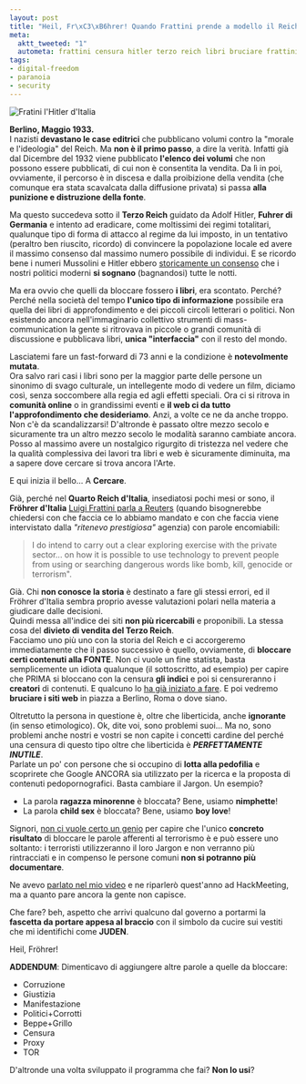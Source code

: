 ```yaml
--- 
layout: post
title: "Heil, Fr\xC3\xB6hrer! Quando Frattini prende a modello il Reich"
meta: 
  aktt_tweeted: "1"
  autometa: frattini censura hitler terzo reich libri bruciare frattini
tags: 
- digital-freedom
- paranoia
- security
---
```

![Fratini l'Hitler d'Italia](http://www.lastknight.com/download/20070912_furer.jpg)

**Berlino, Maggio 1933.**  
I nazisti **devastano le case editrici** che pubblicano volumi contro la "morale e l'ideologia" del Reich. Ma **non è il primo passo**, a dire la verità.  Infatti già dal Dicembre del 1932 viene pubblicato **l'elenco dei volumi** che non possono essere pubblicati, di cui non è consentita la vendita. Da lì in poi, ovviamente, il percorso è in discesa e dalla proibizione della vendita (che comunque era stata scavalcata dalla diffusione privata) si passa **alla punizione e distruzione della fonte**.  
  
Ma questo succedeva sotto il **Terzo Reich** guidato da Adolf Hitler, **Fuhrer di Germania** e intento ad eradicare, come moltissimi dei regimi totalitari, qualunque tipo di forma di attacco al regime da lui imposto, in un tentativo (peraltro ben riuscito, ricordo) di convincere la popolazione locale ed avere il massimo consenso dal massimo numero possibile di individui. E se ricordo bene i numeri Mussolini e Hitler ebbero [storicamente un consenso](http://www.post-gazette.com/pg/07224/808310-148.stm) che i nostri politici moderni **si sognano** (bagnandosi) tutte le notti.  
  
Ma era ovvio che quelli da bloccare fossero **i libri**, era scontato. Perché? Perché nella società del tempo **l'unico tipo di informazione** possibile era quella dei libri di approfondimento e dei piccoli circoli letterari o politici. Non esistendo ancora nell'immaginario collettivo strumenti di mass-communication la gente si ritrovava in piccole o grandi comunità di discussione e pubblicava libri, **unica "interfaccia"** con il resto del mondo.  
  
Lasciatemi fare un fast-forward di 73 anni e la condizione è **notevolmente mutata**.  
Ora salvo rari casi i libri sono per la maggior parte delle persone un sinonimo di svago culturale, un intellegente modo di vedere un film, diciamo così, senza soccombere alla regia ed agli effetti speciali. Ora ci si ritrova in **comunità online** o in grandissimi eventi e **il web ci da tutto l'approfondimento che desideriamo**. Anzi, a volte ce ne da anche troppo.  
Non c'è da scandalizzarsi! D'altronde è passato oltre mezzo secolo e sicuramente tra un altro mezzo secolo le modalità saranno cambiate ancora. Posso al massimo avere un nostalgico rigurgito di tristezza nel vedere che la qualità complessiva dei lavori tra libri e web è sicuramente diminuita, ma a sapere dove cercare si trova ancora l'Arte.  
  
E qui inizia il bello...  A **Cercare**.  
  
Già, perché nel **Quarto Reich d'Italia**, insediatosi pochi mesi or sono, il **Fr&ouml;hrer d'Italia** [Luigi Frattini parla a Reuters](http://www.reuters.com/article/internetNews/idUSL1055133420070910) (quando bisognerebbe chiedersi con che faccia ce lo abbiamo mandato e con che faccia viene intervistato dalla *"ritenevo prestigiosa"* agenzia) con parole encomiabili:  

> I do intend to carry out a clear exploring exercise with the private sector... on how it is possible to use technology to prevent people from using or searching dangerous words like bomb, kill, genocide or terrorism".  
  
Già. Chi **non conosce la storia** è destinato a fare gli stessi errori, ed il Fr&ouml;hrer d'Italia sembra proprio avesse valutazioni polari nella materia a giudicare dalle decisioni.  
Quindi messa all'indice dei siti **non più ricercabili** e proponibili. La stessa cosa del **divieto di vendita del Terzo Reich**.  
Facciamo uno più uno con la storia del Reich e ci accorgeremo immediatamente che il passo successivo è quello, ovviamente, di **bloccare certi contenuti alla FONTE**. Non ci vuole un fine statista, basta semplicemente un idiota qualunque (il sottoscritto, ad esempio) per capire che PRIMA si bloccano con la censura **gli indici** e poi si censureranno i **creatori** di contenuti. E qualcuno lo [ha già iniziato a fare](http://www.lastknight.com/2007/07/02/litalia-e-la-censura-una-guida-per-capire-qualcosa/).
E poi vedremo **bruciare i siti web** in piazza a Berlino, Roma o dove siano.  
  
Oltretutto la persona in questione è, oltre che liberticida, anche **ignorante** (in senso etimologico). Ok, dite voi, sono problemi suoi... Ma no, sono problemi anche nostri e vostri se non capite i concetti cardine del perché una censura di questo tipo oltre che liberticida è _**PERFETTAMENTE INUTILE**_.  
Parlate un po' con persone che si occupino di **lotta alla pedofilia** e scoprirete che Google ANCORA sia utilizzato per la ricerca e la proposta di contenuti pedopornografici. Basta cambiare il Jargon. Un esempio? 

* La parola **ragazza minorenne** è bloccata? Bene, usiamo **nimphette**!
* La parola **child sex** è bloccata? Bene, usiamo **boy love**!  
  
Signori, [non ci vuole certo un genio](http://www.lastknight.com/2007/03/03/eludere-i-controlli-di-polizia-il-video-completo/) per capire che l'unico **concreto risultato** di bloccare le parole afferenti al terrorismo è e può essere uno soltanto: i terroristi utilizzeranno il loro Jargon e non verranno più rintracciati e in compenso le persone comuni **non si potranno più documentare**.  
  
Ne avevo [parlato nel mio video](http://www.lastknight.com/2007/03/03/eludere-i-controlli-di-polizia-il-video-completo/) e ne riparlerò quest'anno ad HackMeeting, ma a quanto pare ancora la gente non capisce.  
  
Che fare? beh, aspetto che arrivi qualcuno dal governo a portarmi la **fascetta da portare appesa al braccio** con il simbolo da cucire sui vestiti che mi identifichi come **JUDEN**.  
  
Heil, Fr&ouml;hrer!
  
**ADDENDUM**: Dimenticavo di aggiungere altre parole a quelle da bloccare:

* Corruzione
* Giustizia
* Manifestazione
* Politici+Corrotti
* Beppe+Grillo
* Censura
* Proxy
* TOR  
  
D'altronde una volta sviluppato il programma che fai? **Non lo usi**? 
